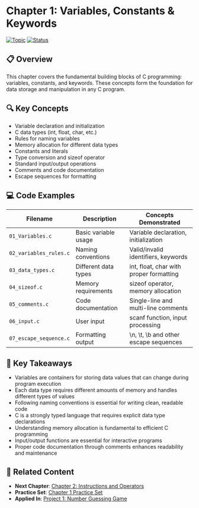 # Chapter 1: Variables, Constants & Keywords

[![Topic](https://img.shields.io/badge/Topic-Data_Fundamentals-blue.svg)]()
[![Status](https://img.shields.io/badge/Status-Complete-success.svg)]()

## 📋 Overview

This chapter covers the fundamental building blocks of C programming: variables, constants, and keywords. These concepts form the foundation for data storage and manipulation in any C program.

## 🔍 Key Concepts

- Variable declaration and initialization
- C data types (int, float, char, etc.)
- Rules for naming variables
- Memory allocation for different data types
- Constants and literals
- Type conversion and sizeof operator
- Standard input/output operations
- Comments and code documentation
- Escape sequences for formatting

## 💻 Code Examples

| Filename | Description | Concepts Demonstrated |
|----------|-------------|----------------------|
| `01_Variables.c` | Basic variable usage | Variable declaration, initialization |
| `02_variables_rules.c` | Naming conventions | Valid/invalid identifiers, keywords |
| `03_data_types.c` | Different data types | int, float, char with proper formatting |
| `04_sizeof.c` | Memory requirements | sizeof operator, memory allocation |
| `05_comments.c` | Code documentation | Single-line and multi-line comments |
| `06_input.c` | User input | scanf function, input processing |
| `07_escape_sequence.c` | Formatting output | \n, \t, \b and other escape sequences |

## 📝 Key Takeaways

- Variables are containers for storing data values that can change during program execution
- Each data type requires different amounts of memory and handles different types of values
- Following naming conventions is essential for writing clean, readable code
- C is a strongly typed language that requires explicit data type declarations
- Understanding memory allocation is fundamental to efficient C programming
- Input/output functions are essential for interactive programs
- Proper code documentation through comments enhances readability and maintenance

## 🔄 Related Content

- **Next Chapter**: [Chapter 2: Instructions and Operators](../Chapter%202%20INSTRUCTIONS%20AND%20OPERATORS)
- **Practice Set**: [Chapter 1 Practice Set](../Chapter%201%20%20VARIABLES%2C%20CONSTANTS%20%26%20KEYWORDS%20%20Practice%20Set)
- **Applied In**: [Project 1: Number Guessing Game](../Project%201) 